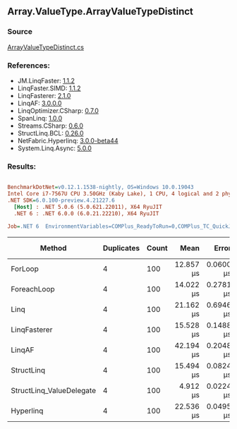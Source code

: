 ﻿## Array.ValueType.ArrayValueTypeDistinct

### Source
[ArrayValueTypeDistinct.cs](../LinqBenchmarks/Array/ValueType/ArrayValueTypeDistinct.cs)

### References:
- JM.LinqFaster: [1.1.2](https://www.nuget.org/packages/JM.LinqFaster/1.1.2)
- LinqFaster.SIMD: [1.1.2](https://www.nuget.org/packages/LinqFaster.SIMD/1.0.3)
- LinqFasterer: [2.1.0](https://www.nuget.org/packages/LinqFasterer/2.1.0)
- LinqAF: [3.0.0.0](https://www.nuget.org/packages/LinqAF/3.0.0.0)
- LinqOptimizer.CSharp: [0.7.0](https://www.nuget.org/packages/LinqOptimizer.CSharp/0.7.0)
- SpanLinq: [1.0.0](https://www.nuget.org/packages/SpanLinq/1.0.0)
- Streams.CSharp: [0.6.0](https://www.nuget.org/packages/Streams.CSharp/0.6.0)
- StructLinq.BCL: [0.26.0](https://www.nuget.org/packages/StructLinq/0.26.0)
- NetFabric.Hyperlinq: [3.0.0-beta44](https://www.nuget.org/packages/NetFabric.Hyperlinq/3.0.0-beta44)
- System.Linq.Async: [5.0.0](https://www.nuget.org/packages/System.Linq.Async/5.0.0)

### Results:
``` ini

BenchmarkDotNet=v0.12.1.1538-nightly, OS=Windows 10.0.19043
Intel Core i7-7567U CPU 3.50GHz (Kaby Lake), 1 CPU, 4 logical and 2 physical cores
.NET SDK=6.0.100-preview.4.21227.6
  [Host] : .NET 5.0.6 (5.0.621.22011), X64 RyuJIT
  .NET 6 : .NET 6.0.0 (6.0.21.22210), X64 RyuJIT

Job=.NET 6  EnvironmentVariables=COMPlus_ReadyToRun=0,COMPlus_TC_QuickJitForLoops=1,COMPlus_TieredPGO=1  Runtime=.NET 6.0  

```
|                   Method | Duplicates | Count |      Mean |     Error |    StdDev |    Median | Ratio | RatioSD |   Gen 0 | Gen 1 | Gen 2 | Allocated |
|------------------------- |----------- |------ |----------:|----------:|----------:|----------:|------:|--------:|--------:|------:|------:|----------:|
|                  ForLoop |          4 |   100 | 12.857 μs | 0.0600 μs | 0.0532 μs | 12.861 μs |  1.00 |    0.00 | 12.8174 |     - |     - |  26,976 B |
|              ForeachLoop |          4 |   100 | 14.022 μs | 0.2781 μs | 0.7471 μs | 13.531 μs |  1.15 |    0.04 | 12.8174 |     - |     - |  26,976 B |
|                     Linq |          4 |   100 | 21.162 μs | 0.6946 μs | 2.0481 μs | 20.897 μs |  1.32 |    0.06 | 12.8174 |     - |     - |  26,848 B |
|             LinqFasterer |          4 |   100 | 15.528 μs | 0.1488 μs | 0.1392 μs | 15.465 μs |  1.21 |    0.01 | 22.5830 |     - |     - |  47,544 B |
|                   LinqAF |          4 |   100 | 42.194 μs | 0.2048 μs | 0.1916 μs | 42.158 μs |  3.28 |    0.02 | 21.8506 |     - |     - |  45,720 B |
|               StructLinq |          4 |   100 | 15.494 μs | 0.0824 μs | 0.0771 μs | 15.492 μs |  1.21 |    0.01 |       - |     - |     - |      56 B |
| StructLinq_ValueDelegate |          4 |   100 |  4.912 μs | 0.0224 μs | 0.0199 μs |  4.917 μs |  0.38 |    0.00 |       - |     - |     - |         - |
|                Hyperlinq |          4 |   100 | 22.536 μs | 0.0495 μs | 0.0439 μs | 22.530 μs |  1.75 |    0.01 |       - |     - |     - |         - |
